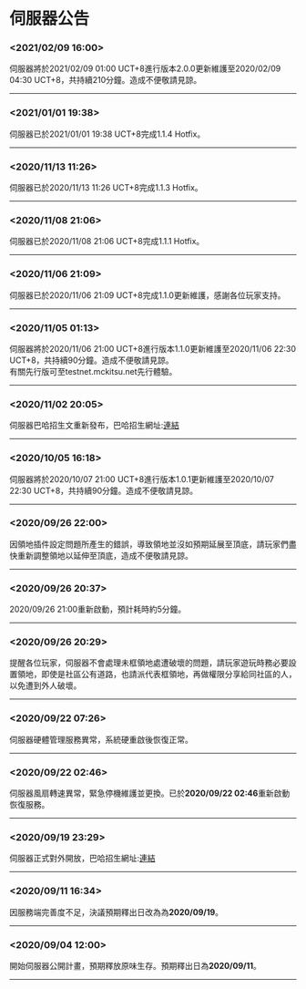 # 伺服器公告
### <2021/02/09 16:00>
伺服器將於2021/02/09 01:00 UCT+8進行版本2.0.0更新維護至2020/02/09 04:30 UCT+8，共持續210分鐘。造成不便敬請見諒。  
***
### <2021/01/01 19:38>
伺服器已於2021/01/01 19:38 UCT+8完成1.1.4 Hotfix。
***
### <2020/11/13 11:26>
伺服器已於2020/11/13 11:26 UCT+8完成1.1.3 Hotfix。
***
### <2020/11/08 21:06>
伺服器已於2020/11/08 21:06 UCT+8完成1.1.1 Hotfix。
***
### <2020/11/06 21:09>
伺服器已於2020/11/06 21:09 UCT+8完成1.1.0更新維護，感謝各位玩家支持。
***
### <2020/11/05 01:13>
伺服器將於2020/11/06 21:00 UCT+8進行版本1.1.0更新維護至2020/11/06 22:30 UCT+8，共持續90分鐘。造成不便敬請見諒。  
有關先行版可至testnet.mckitsu.net先行體驗。
***
### <2020/11/02 20:05>
伺服器巴哈招生文重新發布，巴哈招生網址:[連結](https://forum.gamer.com.tw/C.php?bsn=18673&snA=187448)
***
### <2020/10/05 16:18>
伺服器將於2020/10/07 21:00 UCT+8進行版本1.0.1更新維護至2020/10/07 22:30 UCT+8，共持續90分鐘。造成不便敬請見諒。
***
### <2020/09/26 22:00>
因領地插件設定問題所產生的錯誤，導致領地並沒如預期延展至頂底，請玩家們盡快重新調整領地以延伸至頂底，造成不便敬請見諒。
***
### <2020/09/26 20:37>
2020/09/26 21:00重新啟動，預計耗時約5分鐘。
***
### <2020/09/26 20:29>
提醒各位玩家，伺服器不會處理未框領地處遭破壞的問題，請玩家遊玩時務必要設置領地，即使是社區公有道路，也請派代表框領地，再做權限分享給同社區的人，以免遭到外人破壞。
***
### <2020/09/22 07:26>
伺服器硬體管理服務異常，系統硬重啟後恢復正常。
***
### <2020/09/22 02:46>
伺服器風扇轉速異常，緊急停機維護並更換。已於**2020/09/22 02:46**重新啟動恢復服務。
***
### <2020/09/19 23:29>
伺服器正式對外開放，巴哈招生網址:[連結](https://forum.gamer.com.tw/C.php?bsn=18673&snA=186819)
***
### <2020/09/11 16:34>
因服務端完善度不足，決議預期釋出日改為為**2020/09/19**。
***
### <2020/09/04 12:00>
開始伺服器公開計畫，預期釋放原味生存。預期釋出日為**2020/09/11**。
***
